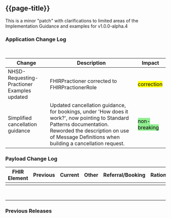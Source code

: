 ## {{page-title}}
This is a minor "patch" with clarifications to limited areas of the Implementation Guidance and examples for v1.0.0-alpha.4

### Application Change Log


<br>


| Change                                    | Description                                     | Impact                                                                  | 
|-------------------------------------------|-------------------------------------------------|-------------------------------------------------------------------------|
|NHSD-Requesting-Practioner Examples updated  | FHIRPractioner corrected to FHIRPractionerRole  |  <mark style="background-color: Yellow">correction</mark>  |
| Simplified cancellation guidance   | Updated cancellation guidance, for bookings, under 'How does it work?', now pointing to Standard Patterns documentation. Reworded the description on use of Message Definitions when building a cancellation request. |   <mark style="background-color: LightGreen">non-breaking</mark>  |

### Payload Change Log


| FHIR Element                                         | Previous | Current    | Other   | Referral/Booking | Rationale                                                                                       |  Impact  |
|------------------------------------------------------|----------|------------|---------|------------------|-------------------------------------------------------------------------------------------------|----------|
|  |          |            |       |      |  |     |   

  

<br>
<hr>

### Previous Releases